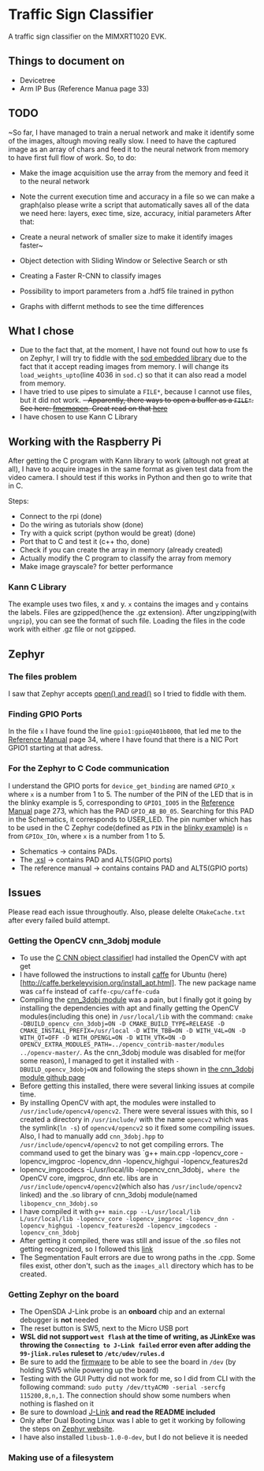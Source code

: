 # Traffic Sign Classifier
A traffic sign classifier on the MIMXRT1020 EVK. 

## Things to document on
- Devicetree
- Arm IP Bus (Reference Manua page 33)

## TODO

~So far, I have managed to train a nerual network and make it
identify some of the images, altough moving really slow. I
need to have the captured image as an array of chars and feed it
to the neural network from memory to have first full flow of work.
So, to do:
- Make the image acquisition use the array from the memory and feed it
to the neural network
- Note the current execution time and accuracy in a file so we can 
make a graph(also please write a script that automatically saves
all of the data we need here: layers, exec time, size, accuracy,
initial parameters 
After that:
- Create a neural network of smaller size to make it identify images faster~

- Object detection with Sliding Window or Selective Search or sth
- Creating a Faster R-CNN to classify images
- Possibility to import parameters from a .hdf5 file trained in python
- Graphs with differnt methods to see the time differences

## What I chose
- Due to the fact that, at the moment, I have not found out how to use fs on Zephyr, I will try to
fiddle with the [sod embedded library](https://sod.pixlab.io/intro.html) due to the fact that
it accept reading images from memory. I will change its `load_weights_upto`(line 4036 in `sod.c`)
so that it can also read a model from memory.
- I have tried to use pipes to simulate a `FILE*`, because I cannot use files, but it did not work.
~~- Apparently, there ways to open a buffer as a `FILE*`. See here: [fmemopen](https://www.gnu.org/software/libc/manual/html_node/String-Streams.html). 
Great read on that [here](https://bytes.com/topic/c/answers/507924-how-convert-char-file)~~
- I have chosen to use Kann C Library

## Working with the Raspberry Pi

After getting the C program with Kann library to work (altough not great at all), I have to acquire images in the same 
format as given test data from the video camera. I should test if this works in Python and then go to write that in C.

Steps:
- Connect to the rpi (done)
- Do the wiring as tutorials show (done)
- Try with a quick script (python would be great) (done)
- Port that to C and test it (c++ tho, done)
- Check if you can create the array in memory (already created)
- Actually modify the C program to classify the array from memory
- Make image grayscale? for better performance

### Kann C Library

The example uses two files, x and y. `x` contains the images and `y` contains the labels. Files are gzipped(hence the .gz extension).
After ungzipping(with `ungzip`), you can see the format of such file. Loading the files in the code work with either .gz file or not gzipped.


## Zephyr

### The files problem
I saw that Zephyr accepts [open() and read()](https://docs.zephyrproject.org/latest/guides/portability/posix.html) so I tried to fiddle with them.

### Finding GPIO Ports
In the file `x` I have found the line `gpio1:gpio@401b8000`, that led me to the [Reference Manual](#) page 34, where I have found that there is a NIC Port
GPIO1 starting at that adress.

### For the Zephyr to C Code communication
I understand the GPIO ports for `device_get_binding` are named `GPIO_x` where `x` is a number from 1 to 5. 
The number of the PIN of the LED that is in the blinky example is 5, corresponding to `GPIO1_IO05` in the [Reference Manual](#) page 273, which has the PAD `GPIO_AB_B0_05`.
Searching for this PAD in the Schematics, it corresponds to USER_LED.
The pin number which has to be used in the C Zephyr code(defined as `PIN` in the [blinky example](#)) is `n` from `GPIOx_IOn`, where `x` is a number from 1 to 5.

- Schematics -> contains PADs.
- The [.xsl](#) -> contains PAD and ALT5(GPIO ports)
- The reference manual -> contains contains PAD and ALT5(GPIO ports)

## Issues
Please read each issue throughoutly.
Also, please delelte `CMakeCache.txt` after every failed build attempt.

### Getting the OpenCV cnn_3dobj module
- To use the [C CNN object classifier](https://docs.opencv.org/3.4/df/d38/tutorial_feature_classification.html)I had installed the OpenCV 
with apt get
- I have followed the instructions to install [caffe](https://github.com/Wangyida/caffe/tree/cnn_triplet) for Ubuntu (here)[http://caffe.berkeleyvision.org/install_apt.html].
The new package name was `caffe` instead of `caffe-cpu/caffe-cuda`
- Compiling the [cnn_3dobj module](https://github.com/opencv/opencv_contrib/tree/master/modules/cnn_3dobj) was a pain, but I finally got it going by installing the dependencies
with apt and finally getting the OpenCV modules(including this one) in `/usr/local/lib` with the command:
`cmake -DBUILD_opencv_cnn_3dobj=ON -D CMAKE_BUILD_TYPE=RELEASE -D CMAKE_INSTALL_PREFIX=/usr/local -D WITH_TBB=ON -D WITH_V4L=ON -D WITH_QT=OFF -D WITH_OPENGL=ON -D WITH_VTK=ON -D OPENCV_EXTRA_MODULES_PATH=../opencv_contrib-master/modules ../opencv-master/`. As the cnn_3dobj module was disabled for me(for some reason), I managed to get it installed with `-DBUILD_opencv_3dobj=ON` and following the steps
shown in [the cnn_3dobj module github page](https://github.com/opencv/opencv_contrib/tree/master/modules/cnn_3dobj)
- Before getting this installed, there were several linking issues at compile time.
- By installing OpenCV with apt, the modules were installed to `/usr/include/opencv4/opencv2`. There were several issues with this, so I created a directory in `/usr/include/` with the 
name `opencv2` which was the symlink(`ln -s`) of `opencv4/opencv2` so it fixed some compiling issues. Also, I had to manually add `cnn_3dobj.hpp` to `/usr/include/opencv4/opencv2` to not 
get compiling errors. The command used to get the binary was `g++ main.cpp -lopencv_core -lopencv_imgproc -lopencv_dnn -lopencv_highgui -lopencv_features2d 
- lopencv_imgcodecs -L/usr/local/lib -lopencv_cnn_3dobj`, where the `OpenCV core, imgproc, dnn etc. libs are in `/usr/include/opencv4/opencv2`(which also has `/usr/include/opencv2` 
linked) and the .so library of cnn_3dobj module(named `libopencv_cnn_3dobj.so`
- I have compiled it with `g++ main.cpp --L/usr/local/lib L/usr/local/lib -lopencv_core -lopencv_imgproc -lopencv_dnn -lopencv_highgui -lopencv_features2d -lopencv_imgcodecs -lopencv_cnn_3dobj`
- After getting it compiled, there was still and issue of the .so files not getting recognized, so I followed 
this [link](https://stackoverflow.com/questions/12335848/opencv-program-compile-error-libopencv-core-so-2-4-cannot-open-shared-object-f)
- The Segmentation Fault errors are due to wrong paths in the .cpp. Some files exist, other don't, such as the `images_all` directory which has to be created.

###  Getting Zephyr on the board
- The OpenSDA J-Link probe is an **onboard** chip and an external debugger is **not** needed
- The reset button is SW5, next to the Micro USB port
- **WSL did not support `west flash` at the time of writing, as JLinkExe was throwing the `Connecting to J-Link failed` error even after adding the `99-jlink.rules` ruleset to `/etc/udev/rules.d`**
- Be sure to add the [firmware](https://www.segger.com/downloads/jlink/OpenSDA_MIMXRT1020-EVK) to be able to see the board in `/dev` (by holding SW5 while powering up the board)
- Testing with the GUI Putty did not work for me, so I did from CLI with the following command: `sudo putty /dev/ttyACM0 -serial -sercfg 115200,8,n,1`. 
The connection should show some numbers when nothing is flashed on it
- Be sure to download [J-Link](https://www.segger.com/downloads/jlink/#J-LinkSoftwareAndDocumentationPack) **and read the README included**
- Only after Dual Booting Linux was I able to get it working by following the steps on [Zephyr website](https://docs.zephyrproject.org/latest/boards/arm/mimxrt1020_evk/doc/index.html).
- I have also installed `libusb-1.0-0-dev`, but I do not believe it is needed

### Making use of a filesystem

